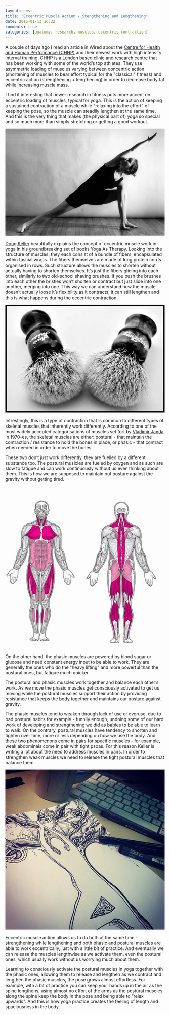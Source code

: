 ```yaml
---
layout: post
title: "Eccentric Muscle Action - Stengthening and Lengthening"
date: 2015-01-13 16:22
comments: true
categories: [anatomy, research, muscles, eccentric contraction]
---
```


A couple of days ago I read an article in Wired about the [Centre for Health and Human Performance (CHHP)](http://www.chhp.com/human-performance-science) and their newest work with high intensity interval training. CHHP is a London based clinic and research centre that has been working with some of the world’s top athletes. They use asymmetric loading of muscles varying between concentric action (shortening of muscles to bear effort typical for the "classical" fitness) and eccentric action (strengthening + lengthening) in order to decrease body fat while increasing muscle mass.

I find it interesting that newer research in fitness puts more accent on eccentric loading of muscles, typical for yoga. This is the action of keeping a sustained contraction of a muscle while "relaxing into the effort" of keeping the pose, so the muscle can steadily lengthen at the same time. And this is the very thing that makes (the physical part of) yoga so special and so much more than  simply stretching or getting a good workout.

<p class="centeredimage"><img src="/images/perfect-side-angle.jpg" alt="side angle pose"></img></p>

[Doug Keller](http://www.doyoga.com/) beautifully explains the concept of eccentric muscle work in yoga in his groundbreaking set of books Yoga As Therapy. Looking into the structure of muscles, they each consist of a bundle of fibers, encapsulated within fascial wraps. The fibers themselves are made of long protein cords organised in rows. Such structure allows the muscles to shorten without actually having to shorten themselves. It’s just the fibers gliding into each other, similarly to two old-school shaving brushes. If you push the brushes into each other the bristles won’t shorten or contract but just slide into one another, merging into one. This way we can understand how the muscle doesn’t actually loose it’s flexibility as it contracts, it can still lengthen and this is what happens during the eccentric contraction.

<p class="centeredimage"><img src="/images/brushes.jpeg" alt="two shaving brushes"></img></p>

Intrestingly, this is a type of contraction that is common to different types of skeletal muscles that inherently work differently. According to one of the most widely accepted categorisations of muscles set fort by [Vladimir Janda](http://www.jandaapproach.com/about/) in 1970-es, the skeletal muscles are either: postural - that maintain the contraction / resistance to hold the bones in place, or phasic - that contract when needed in order to move the bones.

These two don’t just work differently, they are fuelled by a different substance too. The postural muslcles are fueled by oxygen and as such are slow to fatigue and can work continuously without us even thinking about them. This is how we are supposed to maintain out posture against the gravity without getting tired.

<p class="centeredimage"><img src="/images/posture.jpg" alt="postural muscles"></img></p>

On the other hand, the phasic muscles are powered by blood sugar or glucose and need constant energy input to be able to work. They are generally the ones who do the "heavy lifting" and more powerful than the postural ones, but fatigue much quicker.

The postural and phasic muscles work together and balance each other’s work. As we move the phasic muscles get consciously activated to get us moving while the postural muscles support their action by providing resistance that keeps the body together and maintains our posture against gravity.

The phasic muscles tend to weaken through lack of use or overuse, due to bad postural habits for example - funnily enough, undoing some of our hard work of developing and strengthening we did as babies to be able to learn to walk. On the contrary, postural muscles have tendency to shorten and tighten over time, more or less depending on how we use the body. And these two phenomenons come in pairs for specific muscles - for example, weak abdominals come in pair with tight psoas. For this reason Keller is writing a lot about the need to address muscles in pairs. In order to strengthen weak muscles we need to release the tight postural muscles that balance them. 

<p class="centeredimage"><img src="/images/drawing.jpg" alt="drawing of a figure with arms stretching overhead"></img></p>

Eccentric muscle action allows us to do both at the same time - strengthening while lengthening and both phasic and postural muscles are able to work eccentrically, just with a little bit of practice. And eventually we can release the muscles lengthwise as we activate them, even the postural ones, which usually work without us worrying much about them.

Learning to consciously activate the postural muscles in yoga together with the phasic ones, allowing them to release and lengthen as we contract and lengthen the phasic muscles, the pose grows almost effortless. For example, with a bit of practice you can keep your hands up in the air as the spine lengthens, using almost no effort of the arms as the postural muscles along the spine keep the body in the pose and being able to “relax upwards". And this is how yoga practice creates the feeling of length and spaciousness in the body.
